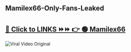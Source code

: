 
 ## Mamilex66-Only-Fans-Leaked

# <h2><a href="https://clipsfans.com/Mamilex66&ref=git">🔗 Click to LINKS ⏩⏩ 👉 🟢 Mamilex66 </a></h2>

<a href="https://clipsfans.com/Mamilex66&ref=git" rel="nofollow" data-target="animated-image.originalLink"><img src="https://i.ibb.co.com/xMMVF88/686577567.gif" alt="Viral Video Original" style="max-width: 100%; display: inline-block;" data-target="animated-image.originalImage"></a>
